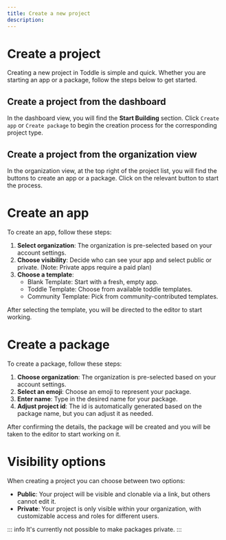 ```yaml
---
title: Create a new project
description: 
---
```


# Create a project
Creating a new project in Toddle is simple and quick. Whether you are starting an app or a package, follow the steps below to get started.

## Create a project from the dashboard
In the dashboard view, you will find the **Start Building** section. Click `Create app` or `Create package` to begin the creation process for the corresponding project type.

## Create a project from the organization view
In the organization view, at the top right of the project list, you will find the buttons to create an app or a package. Click on the relevant button to start the process.

# Create an app
To create an app, follow these steps:
1. **Select organization**: The organization is pre-selected based on your account settings.
2. **Choose visibility**: Decide who can see your app and select public or private. (Note: Private apps require a paid plan)
3. **Choose a template**:
   - Blank Template: Start with a fresh, empty app.
   - Toddle Template: Choose from available toddle templates.
   - Community Template: Pick from community-contributed templates.

After selecting the template, you will be directed to the editor to start working.

# Create a package
To create a package, follow these steps:
1. **Choose organization**: The organization is pre-selected based on your account settings.
2. **Select an emoji**: Choose an emoji to represent your package.
3. **Enter name**: Type in the desired name for your package.
4. **Adjust project id**: The id is automatically generated based on the package name, but you can adjust it as needed.

After confirming the details, the package will be created and you will be taken to the editor to start working on it.

# Visibility options
When creating a project you can choose between two options:
- **Public**: Your project will be visible and clonable via a link, but others cannot edit it.
- **Private**: Your project is only visible within your organization, with customizable access and roles for different users.

::: info
It's currently not possible to make packages private.
:::
